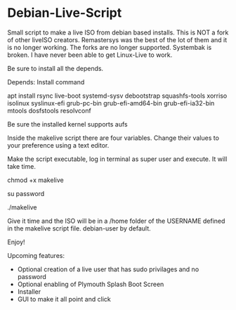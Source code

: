 # Debian-Live-Script
Small script to make a live ISO from debian based installs. This is NOT a fork of other liveISO creators. Remastersys was the best of the lot of them and it is no longer working. The forks are no longer supported. Systembak is broken. I have never been able to get Linux-Live to work.

Be sure to install all the depends. 

Depends: Install command

apt install rsync live-boot systemd-sysv debootstrap squashfs-tools xorriso isolinux syslinux-efi grub-pc-bin grub-efi-amd64-bin grub-efi-ia32-bin mtools dosfstools resolvconf

Be sure the installed kernel supports aufs

Inside the makelive script there are four variables. Change their values to your preference using a text editor.

Make the script executable, log in terminal as super user and execute. It will take time.

chmod +x makelive

su password

./makelive

Give it time and the ISO will be in a /home folder of the USERNAME defined in the makelive script file. debian-user by default.

Enjoy!

Upcoming features:
- Optional creation of a live user that has sudo privilages and no password
- Optional enabling of Plymouth Splash Boot Screen
- Installer
- GUI to make it all point and click
